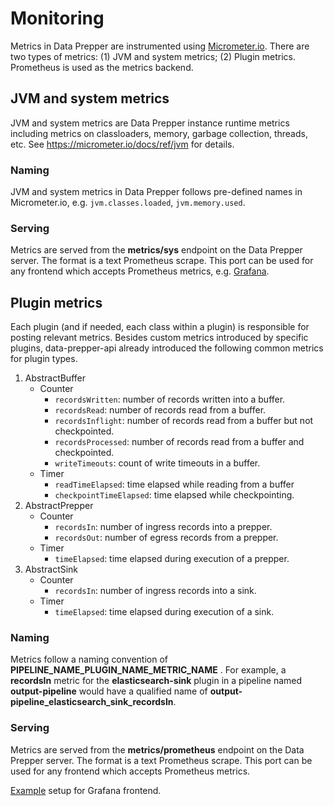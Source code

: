 # Monitoring
Metrics in Data Prepper are instrumented using [Micrometer.io](https://micrometer.io/). There are two types of metrics: 
(1) JVM and system metrics; (2) Plugin metrics. Prometheus is used as the metrics backend.

## JVM and system metrics

JVM and system metrics are Data Prepper instance runtime metrics including metrics on classloaders, memory, 
garbage collection, threads, etc. See https://micrometer.io/docs/ref/jvm for details.

### Naming

JVM and system metrics in Data Prepper follows pre-defined names in Micrometer.io, e.g. `jvm.classes.loaded`, `jvm.memory.used`.

### Serving

Metrics are served from the **metrics/sys** endpoint on the Data Prepper server. The format
is a text Prometheus scrape. This port can be used for any frontend which accepts Prometheus metrics, e.g. 
[Grafana](https://prometheus.io/docs/visualization/grafana/).

## Plugin metrics

Each plugin (and if needed, each class within a plugin) is responsible for posting relevant 
metrics. Besides custom metrics introduced by specific plugins, data-prepper-api already introduced the following common metrics for
plugin types.

1. AbstractBuffer
    - Counter
        - `recordsWritten`: number of records written into a buffer.
        - `recordsRead`: number of records read from a buffer.
        - `recordsInflight`: number of records read from a buffer but not checkpointed.
        - `recordsProcessed`: number of records read from a buffer and checkpointed.
        - `writeTimeouts`: count of write timeouts in a buffer.
    - Timer
        - `readTimeElapsed`: time elapsed while reading from a buffer
        - `checkpointTimeElapsed`: time elapsed while checkpointing.
2. AbstractPrepper
    - Counter
        - `recordsIn`: number of ingress records into a prepper.
        - `recordsOut`: number of egress records from a prepper.
    - Timer
        - `timeElapsed`: time elapsed during execution of a prepper.
3. AbstractSink
    - Counter
        - `recordsIn`: number of ingress records into a sink.
    - Timer
        - `timeElapsed`: time elapsed during execution of a sink. 

### Naming
Metrics follow a naming convention of **PIPELINE_NAME_PLUGIN_NAME_METRIC_NAME** . For example, a 
**recordsIn** metric for the **elasticsearch-sink** plugin in a pipeline named **output-pipeline**
would have a qualified name of **output-pipeline_elasticsearch_sink_recordsIn**.

### Serving
Metrics are served from the **metrics/prometheus** endpoint on the Data Prepper server. The format
is a text Prometheus scrape. This port can be used for any frontend which accepts Prometheus metrics.

[Example](https://prometheus.io/docs/visualization/grafana/) setup for Grafana frontend.